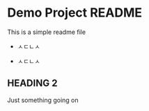 # Demo Project README

This is a simple readme file

- ㅅㄷㄴㅅ
* ㅅㄷㄴㅅ

## HEADING 2

Just something going on
